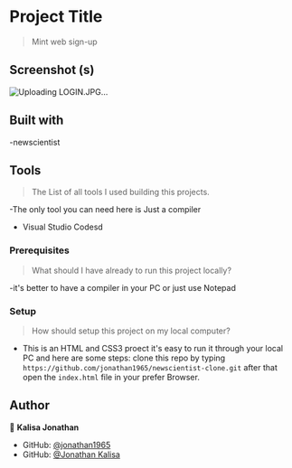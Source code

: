 # Project Title
> Mint web sign-up

## Screenshot (s)
![Uploading LOGIN.JPG…]()

## Built with

-newscientist

## Tools
> The List of all tools I used building this projects.

  -The only tool you can need here is Just a  compiler

  * Visual Studio Codesd

### Prerequisites

> What should I have already to run this project locally?
  
  -it's better to have a compiler in your PC or just use Notepad 

### Setup
> How should setup this project on my local computer?

  - This is an HTML and CSS3 proect it's easy to run it through your local PC and here are some steps:
	clone this repo by typing `https://github.com/jonathan1965/newscientist-clone.git` after that open the `index.html` file in your prefer Browser.

## Author 

👤 **Kalisa Jonathan**

- GitHub: [@jonathan1965](https://github.com/jonathan1965)
- GitHub: [@Jonathan Kalisa](https://www.linkedin.com/in/jonathan-kalisa/)
